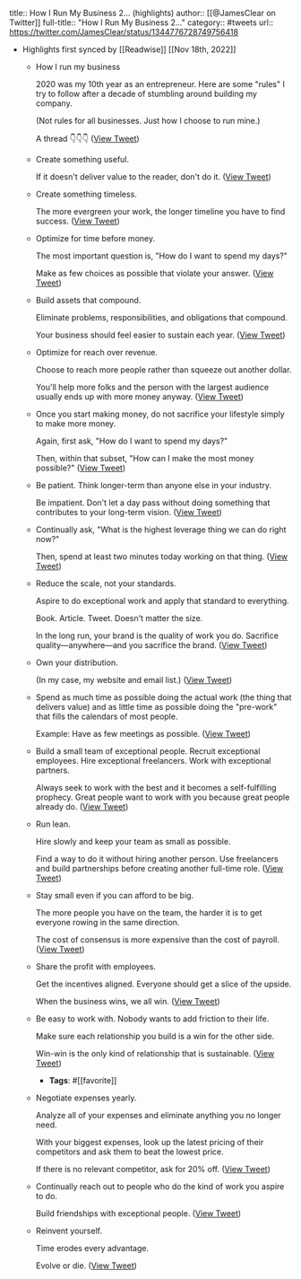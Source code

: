 title:: How I Run My Business 2... (highlights)
author:: [[@JamesClear on Twitter]]
full-title:: "How I Run My Business 2..."
category:: #tweets
url:: https://twitter.com/JamesClear/status/1344776728749756418

- Highlights first synced by [[Readwise]] [[Nov 18th, 2022]]
	- How I run my business
	  
	  2020 was my 10th year as an entrepreneur. Here are some "rules" I try to follow after a decade of stumbling around building my company. 
	  
	  (Not rules for all businesses. Just how I choose to run mine.)
	  
	  A thread 👇👇👇 ([View Tweet](https://twitter.com/JamesClear/status/1344776679315689480))
	- Create something useful.
	  
	  If it doesn't deliver value to the reader, don't do it. ([View Tweet](https://twitter.com/JamesClear/status/1344776681207291905))
	- Create something timeless. 
	  
	  The more evergreen your work, the longer timeline you have to find success. ([View Tweet](https://twitter.com/JamesClear/status/1344776683245727756))
	- Optimize for time before money.
	  
	  The most important question is, "How do I want to spend my days?"
	  
	  Make as few choices as possible that violate your answer. ([View Tweet](https://twitter.com/JamesClear/status/1344776689830785025))
	- Build assets that compound. 
	  
	  Eliminate problems, responsibilities, and obligations that compound.
	  
	  Your business should feel easier to sustain each year. ([View Tweet](https://twitter.com/JamesClear/status/1344776694402588675))
	- Optimize for reach over revenue.
	  
	  Choose to reach more people rather than squeeze out another dollar.
	  
	  You'll help more folks and the person with the largest audience usually ends up with more money anyway. ([View Tweet](https://twitter.com/JamesClear/status/1344776696860467202))
	- Once you start making money, do not sacrifice your lifestyle simply to make more money.
	  
	  Again, first ask, "How do I want to spend my days?" 
	  
	  Then, within that subset, "How can I make the most money possible?" ([View Tweet](https://twitter.com/JamesClear/status/1344776698689183750))
	- Be patient. Think longer-term than anyone else in your industry.
	  
	  Be impatient. Don't let a day pass without doing something that contributes to your long-term vision. ([View Tweet](https://twitter.com/JamesClear/status/1344776703000903681))
	- Continually ask, "What is the highest leverage thing we can do right now?" 
	  
	  Then, spend at least two minutes today working on that thing. ([View Tweet](https://twitter.com/JamesClear/status/1344776707085987841))
	- Reduce the scale, not your standards.
	  
	  Aspire to do exceptional work and apply that standard to everything.
	  
	  Book. Article. Tweet. Doesn't matter the size.
	  
	  In the long run, your brand is the quality of work you do. Sacrifice quality⁠—anywhere⁠—and you sacrifice the brand. ([View Tweet](https://twitter.com/JamesClear/status/1344776709124583428))
	- Own your distribution. 
	  
	  (In my case, my website and email list.) ([View Tweet](https://twitter.com/JamesClear/status/1344776711360172032))
	- Spend as much time as possible doing the actual work (the thing that delivers value) and as little time as possible doing the "pre-work" that fills the calendars of most people.
	  
	  Example: Have as few meetings as possible. ([View Tweet](https://twitter.com/JamesClear/status/1344776713016905728))
	- Build a small team of exceptional people. Recruit exceptional employees. Hire exceptional freelancers. Work with exceptional partners.
	  
	  Always seek to work with the best and it becomes a self-fulfilling prophecy. Great people want to work with you because great people already do. ([View Tweet](https://twitter.com/JamesClear/status/1344776714841423878))
	- Run lean. 
	  
	  Hire slowly and keep your team as small as possible. 
	  
	  Find a way to do it without hiring another person. Use freelancers and build partnerships before creating another full-time role. ([View Tweet](https://twitter.com/JamesClear/status/1344776717194375168))
	- Stay small even if you can afford to be big.
	  
	  The more people you have on the team, the harder it is to get everyone rowing in the same direction. 
	  
	  The cost of consensus is more expensive than the cost of payroll. ([View Tweet](https://twitter.com/JamesClear/status/1344776718851182593))
	- Share the profit with employees.
	  
	  Get the incentives aligned. Everyone should get a slice of the upside. 
	  
	  When the business wins, we all win. ([View Tweet](https://twitter.com/JamesClear/status/1344776720235323392))
	- Be easy to work with. Nobody wants to add friction to their life.
	  
	  Make sure each relationship you build is a win for the other side.
	  
	  Win-win is the only kind of relationship that is sustainable. ([View Tweet](https://twitter.com/JamesClear/status/1344776721778831362))
		- **Tags**: #[[favorite]]
	- Negotiate expenses yearly. 
	  
	  Analyze all of your expenses and eliminate anything you no longer need.
	  
	  With your biggest expenses, look up the latest pricing of their competitors and ask them to beat the lowest price. 
	  
	  If there is no relevant competitor, ask for 20% off. ([View Tweet](https://twitter.com/JamesClear/status/1344776723360059398))
	- Continually reach out to people who do the kind of work you aspire to do. 
	  
	  Build friendships with exceptional people. ([View Tweet](https://twitter.com/JamesClear/status/1344776725876641795))
	- Reinvent yourself.
	  
	  Time erodes every advantage. 
	  
	  Evolve or die. ([View Tweet](https://twitter.com/JamesClear/status/1344776728749756418))